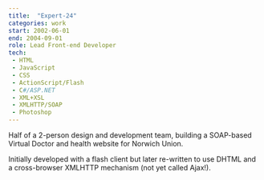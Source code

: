 ```yaml
---
title:  "Expert-24"
categories: work
start: 2002-06-01
end: 2004-09-01
role: Lead Front-end Developer
tech: 
 - HTML
 - JavaScript
 - CSS
 - ActionScript/Flash
 - C#/ASP.NET
 - XML+XSL
 - XMLHTTP/SOAP
 - Photoshop
---
```


Half of a 2-person design and development team, building a SOAP-based Virtual Doctor and health website for Norwich Union.

Initially developed with a flash client but later re-written to use DHTML and a cross-browser XMLHTTP mechanism (not yet called Ajax!).